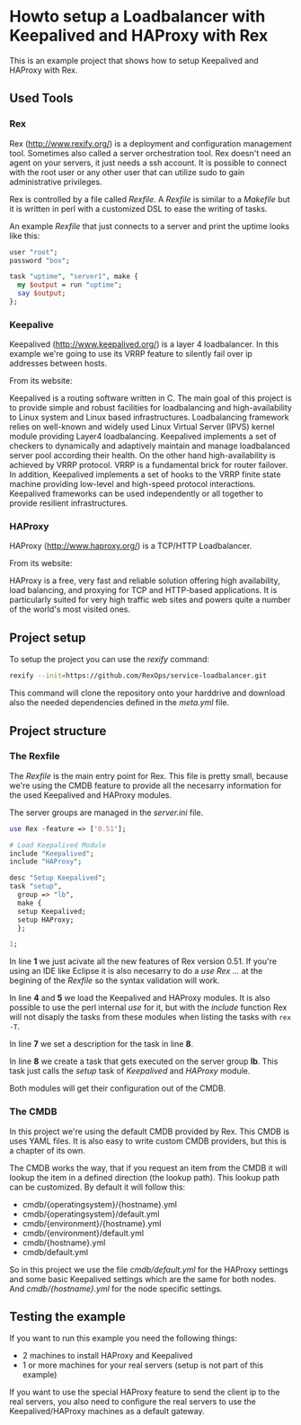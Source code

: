 # Howto setup a Loadbalancer with Keepalived and HAProxy with Rex

This is an example project that shows how to setup Keepalived and HAProxy with Rex.

## Used Tools

### Rex

Rex (http://www.rexify.org/) is a deployment and configuration management tool. Sometimes also called a server orchestration tool. Rex doesn't need an agent on your servers, it just needs a ssh account. It is possible to connect with the root user or any other user that can utilize sudo to gain administrative privileges.

Rex is controlled by a file called *Rexfile*. A *Rexfile* is similar to a *Makefile* but it is written in perl with a customized DSL to ease the writing of tasks.

An example *Rexfile* that just connects to a server and print the uptime looks like this:
```perl
user "root";
password "box";

task "uptime", "server1", make {
  my $output = run "uptime";
  say $output;
};
```

### Keepalive

Keepalived (http://www.keepalived.org/) is a layer 4 loadbalancer. In this example we're going to use its VRRP feature to silently fail over ip addresses between hosts.

From its website:

Keepalived is a routing software written in C. The main goal of this project is to provide simple and robust facilities for loadbalancing and high-availability to Linux system and Linux based infrastructures. Loadbalancing framework relies on well-known and widely used Linux Virtual Server (IPVS) kernel module providing Layer4 loadbalancing. Keepalived implements a set of checkers to dynamically and adaptively maintain and manage loadbalanced server pool according their health. On the other hand high-availability is achieved by VRRP protocol. VRRP is a fundamental brick for router failover. In addition, Keepalived implements a set of hooks to the VRRP finite state machine providing low-level and high-speed protocol interactions. Keepalived frameworks can be used independently or all together to provide resilient infrastructures.

### HAProxy

HAProxy (http://www.haproxy.org/) is a TCP/HTTP Loadbalancer.

From its website:

HAProxy is a free, very fast and reliable solution offering high availability, load balancing, and proxying for TCP and HTTP-based applications. It is particularly suited for very high traffic web sites and powers quite a number of the world's most visited ones.


## Project setup

To setup the project you can use the *rexify* command:

```bash
rexify --init=https://github.com/RexOps/service-loadbalancer.git
```

This command will clone the repository onto your harddrive and download also the needed dependencies defined in the *meta.yml* file.

## Project structure

### The Rexfile

The *Rexfile* is the main entry point for Rex. This file is pretty small, because we're using the CMDB feature to provide all the necesarry information for the used Keepalived and HAProxy modules.

The server groups are managed in the *server.ini* file.

```perl
use Rex -feature => ['0.51'];

# Load Keepalived Module
include "Keepalived";
include "HAProxy";

desc "Setup Keepalived";
task "setup",
  group => "lb",
  make {
  setup Keepalived;
  setup HAProxy;
  };

1;
```

In line **1** we just acivate all the new features of Rex version 0.51. If you're using an IDE like Eclipse it is also necesarry to do a *use Rex ...* at the begining of the *Rexfile* so the syntax validation will work.

In line **4** and **5** we load the Keepalived and HAProxy modules. It is also possible to use the perl internal *use* for it, but with the *include* function Rex will not disaply the tasks from these modules when listing the tasks with ```rex -T```.


In line **7** we set a description for the task in line **8**.

In line **8** we create a task that gets executed on the server group **lb**. This task just calls the *setup* task of *Keepalived* and *HAProxy* module.

Both modules will get their configuration out of the CMDB.

### The CMDB

In this project we're using the default CMDB provided by Rex. This CMDB is uses YAML files. It is also easy to write custom CMDB providers, but this is a chapter of its own.

The CMDB works the way, that if you request an item from the CMDB it will lookup the item in a defined direction (the lookup path). This lookup path can be customized. By default it will follow this:

* cmdb/{operatingsystem}/{hostname}.yml
* cmdb/{operatingsystem}/default.yml
* cmdb/{environment}/{hostname}.yml
* cmdb/{environment}/default.yml
* cmdb/{hostname}.yml
* cmdb/default.yml

So in this project we use the file *cmdb/default.yml* for the HAProxy settings and some basic Keepalived settings which are the same for both nodes. And *cmdb/{hostname}.yml* for the node specific settings.

## Testing the example

If you want to run this example you need the following things:

* 2 machines to install HAProxy and Keepalived
* 1 or more machines for your real servers (setup is not part of this example)

If you want to use the special HAProxy feature to send the client ip to the real servers, you also need to configure the real servers to use the Keepalived/HAProxy machines as a default gateway.




